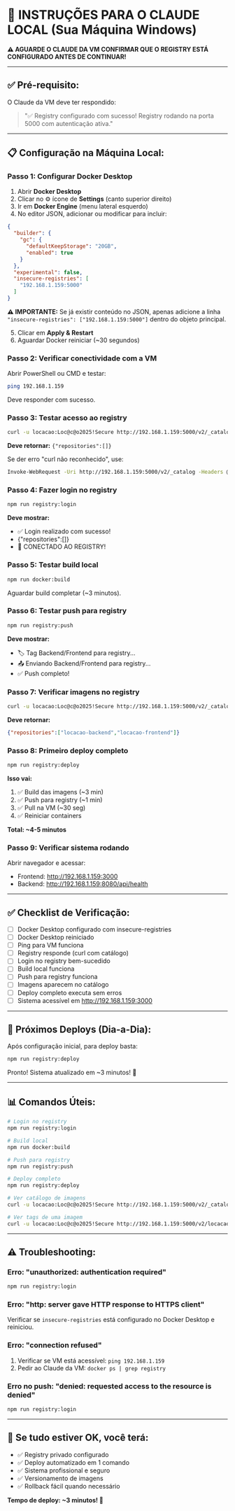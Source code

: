 # 🤖 INSTRUÇÕES PARA O CLAUDE LOCAL (Sua Máquina Windows)

**⚠️ AGUARDE O CLAUDE DA VM CONFIRMAR QUE O REGISTRY ESTÁ CONFIGURADO ANTES DE CONTINUAR!**

---

## ✅ Pré-requisito:

O Claude da VM deve ter respondido:
> "✅ Registry configurado com sucesso! Registry rodando na porta 5000 com autenticação ativa."

---

## 📋 Configuração na Máquina Local:

### **Passo 1: Configurar Docker Desktop**

1. Abrir **Docker Desktop**
2. Clicar no ⚙️ ícone de **Settings** (canto superior direito)
3. Ir em **Docker Engine** (menu lateral esquerdo)
4. No editor JSON, adicionar ou modificar para incluir:

```json
{
  "builder": {
    "gc": {
      "defaultKeepStorage": "20GB",
      "enabled": true
    }
  },
  "experimental": false,
  "insecure-registries": [
    "192.168.1.159:5000"
  ]
}
```

**⚠️ IMPORTANTE:** Se já existir conteúdo no JSON, apenas adicione a linha `"insecure-registries": ["192.168.1.159:5000"]` dentro do objeto principal.

5. Clicar em **Apply & Restart**
6. Aguardar Docker reiniciar (~30 segundos)

### **Passo 2: Verificar conectividade com a VM**

Abrir PowerShell ou CMD e testar:

```bash
ping 192.168.1.159
```

Deve responder com sucesso.

### **Passo 3: Testar acesso ao registry**

```bash
curl -u locacao:Loc@c@o2025!Secure http://192.168.1.159:5000/v2/_catalog
```

**Deve retornar:** `{"repositories":[]}`

Se der erro "curl não reconhecido", use:
```bash
Invoke-WebRequest -Uri http://192.168.1.159:5000/v2/_catalog -Headers @{Authorization=("Basic " + [Convert]::ToBase64String([Text.Encoding]::ASCII.GetBytes("locacao:Loc@c@o2025!Secure")))}
```

### **Passo 4: Fazer login no registry**

```bash
npm run registry:login
```

**Deve mostrar:**
- ✅ Login realizado com sucesso!
- {"repositories":[]}
- 🎉 CONECTADO AO REGISTRY!

### **Passo 5: Testar build local**

```bash
npm run docker:build
```

Aguardar build completar (~3 minutos).

### **Passo 6: Testar push para registry**

```bash
npm run registry:push
```

**Deve mostrar:**
- 🏷️ Tag Backend/Frontend para registry...
- 📤 Enviando Backend/Frontend para registry...
- ✅ Push completo!

### **Passo 7: Verificar imagens no registry**

```bash
curl -u locacao:Loc@c@o2025!Secure http://192.168.1.159:5000/v2/_catalog
```

**Deve retornar:**
```json
{"repositories":["locacao-backend","locacao-frontend"]}
```

### **Passo 8: Primeiro deploy completo**

```bash
npm run registry:deploy
```

**Isso vai:**
1. ✅ Build das imagens (~3 min)
2. ✅ Push para registry (~1 min)
3. ✅ Pull na VM (~30 seg)
4. ✅ Reiniciar containers

**Total: ~4-5 minutos**

### **Passo 9: Verificar sistema rodando**

Abrir navegador e acessar:
- Frontend: http://192.168.1.159:3000
- Backend: http://192.168.1.159:8080/api/health

---

## ✅ **Checklist de Verificação:**

- [ ] Docker Desktop configurado com insecure-registries
- [ ] Docker Desktop reiniciado
- [ ] Ping para VM funciona
- [ ] Registry responde (curl com catálogo)
- [ ] Login no registry bem-sucedido
- [ ] Build local funciona
- [ ] Push para registry funciona
- [ ] Imagens aparecem no catálogo
- [ ] Deploy completo executa sem erros
- [ ] Sistema acessível em http://192.168.1.159:3000

---

## 🚀 **Próximos Deploys (Dia-a-Dia):**

Após configuração inicial, para deploy basta:

```bash
npm run registry:deploy
```

Pronto! Sistema atualizado em ~3 minutos! 🎉

---

## 📊 **Comandos Úteis:**

```bash
# Login no registry
npm run registry:login

# Build local
npm run docker:build

# Push para registry
npm run registry:push

# Deploy completo
npm run registry:deploy

# Ver catálogo de imagens
curl -u locacao:Loc@c@o2025!Secure http://192.168.1.159:5000/v2/_catalog

# Ver tags de uma imagem
curl -u locacao:Loc@c@o2025!Secure http://192.168.1.159:5000/v2/locacao-backend/tags/list
```

---

## ⚠️ **Troubleshooting:**

### Erro: "unauthorized: authentication required"
```bash
npm run registry:login
```

### Erro: "http: server gave HTTP response to HTTPS client"
Verificar se `insecure-registries` está configurado no Docker Desktop e reiniciou.

### Erro: "connection refused"
1. Verificar se VM está acessível: `ping 192.168.1.159`
2. Pedir ao Claude da VM: `docker ps | grep registry`

### Erro no push: "denied: requested access to the resource is denied"
```bash
npm run registry:login
```

---

## 🎉 **Se tudo estiver OK, você terá:**

- ✅ Registry privado configurado
- ✅ Deploy automatizado em 1 comando
- ✅ Sistema profissional e seguro
- ✅ Versionamento de imagens
- ✅ Rollback fácil quando necessário

**Tempo de deploy: ~3 minutos! 🚀**

